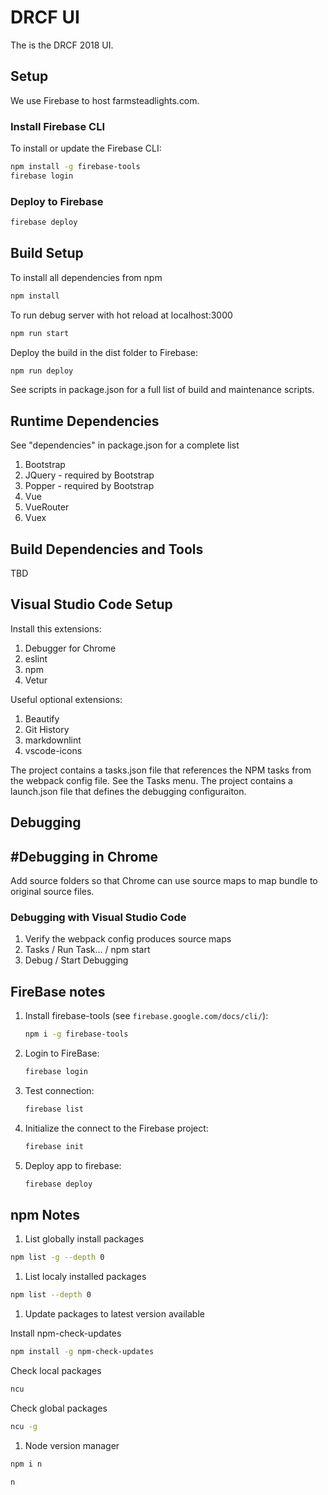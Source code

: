 # DRCF UI

The is the DRCF 2018 UI.

## Setup

We use Firebase to host farmsteadlights.com.

### Install Firebase CLI

To install or update the Firebase CLI:

``` bash
npm install -g firebase-tools
firebase login
```

### Deploy to Firebase

``` bash
firebase deploy
```

## Build Setup

To install all dependencies from npm

``` bash
npm install
```

To run debug server with hot reload at localhost:3000

``` bash
npm run start
```


Deploy the build in the dist folder to Firebase:

``` bash
npm run deploy
```

See scripts in package.json for a full list of build and maintenance scripts.

## Runtime Dependencies

See "dependencies" in package.json for a complete list

1. Bootstrap
1. JQuery - required by Bootstrap
1. Popper - required by Bootstrap
1. Vue
1. VueRouter
1. Vuex

## Build Dependencies and Tools

TBD

## Visual Studio Code Setup

Install this extensions:

1. Debugger for Chrome
1. eslint
1. npm
1. Vetur

Useful optional extensions:

1. Beautify
1. Git History
1. markdownlint
1. vscode-icons

The project contains a tasks.json file that references the NPM tasks from the webpack config file.  See the Tasks menu.
The project contains a launch.json file that defines the debugging configuraiton.

## Debugging

## #Debugging in Chrome

Add source folders so that Chrome can use source maps to map bundle to original source files.

### Debugging with Visual Studio Code

1. Verify the webpack config produces source maps
1. Tasks / Run Task... / npm start
1. Debug / Start Debugging

## FireBase notes

1. Install firebase-tools (see `firebase.google.com/docs/cli/`):

    ``` bash
    npm i -g firebase-tools
    ```

1. Login to FireBase:

   ``` bash
   firebase login
   ```

1. Test connection:

   ``` bash
   firebase list
   ```

1. Initialize the connect to the Firebase project:

   ``` bash
   firebase init
   ```

1. Deploy app to firebase:

   ``` bash
   firebase deploy
   ```

## npm Notes

1. List globally install packages

  ``` bash
  npm list -g --depth 0
  ````

1. List localy installed packages

  ``` bash
  npm list --depth 0
  ````

1. Update packages to latest version available

Install npm-check-updates

  ``` bash
  npm install -g npm-check-updates
  ````

Check local packages

  ``` bash
  ncu
  ````

Check global packages

  ``` bash
  ncu -g
  ````

1. Node version manager

  ``` bash
  npm i n
  ````

  ``` bash
  n
  ````
